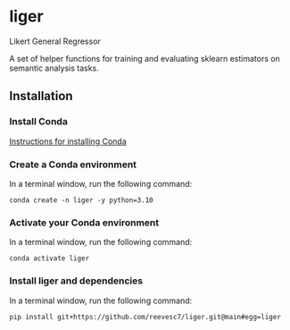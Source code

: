 # liger
Likert General Regressor

A set of helper functions for training and evaluating sklearn estimators on semantic analysis tasks.

## Installation

### Install Conda

[Instructions for installing Conda](https://docs.conda.io/projects/conda/en/latest/user-guide/install/index.html)

### Create a Conda environment

In a terminal window, run the following command:

```
conda create -n liger -y python=3.10
```

### Activate your Conda environment

In a terminal window, run the following command:

```
conda activate liger
```

### Install liger and dependencies

In a terminal window, run the following command:

```
pip install git+https://github.com/reevesc7/liger.git@main#egg=liger
```

